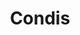 ---
title: "Condis"
url: /lhospitalet-de-llobregat/condis-carrer-de-jacint-verdaguer/
shop: Supermarkt
---